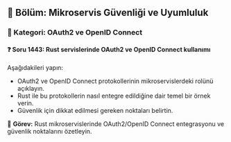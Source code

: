 ## 📘 Bölüm: Mikroservis Güvenliği ve Uyumluluk
### 🔹 Kategori: OAuth2 ve OpenID Connect
#### ❓ Soru 1443: Rust servislerinde OAuth2 ve OpenID Connect kullanımı

Aşağıdakileri yapın:

- OAuth2 ve OpenID Connect protokollerinin mikroservislerdeki rolünü açıklayın.
- Rust ile bu protokollerin nasıl entegre edildiğine dair temel bir örnek verin.
- Güvenlik için dikkat edilmesi gereken noktaları belirtin.

🔧 **Görev:** Rust mikroservislerinde OAuth2/OpenID Connect entegrasyonu ve güvenlik noktalarını özetleyin.
